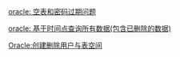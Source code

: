 [oracle: 空表和密码过期问题](https://github.com/cnfanhua/Q-A/issues/4)

[oracle: 基于时间点查询所有数据(包含已删除的数据)](https://github.com/cnfanhua/Q-A/issues/12)

[Oracle:创建删除用户与表空间](https://github.com/cnfanhua/Q-A/issues/17)
